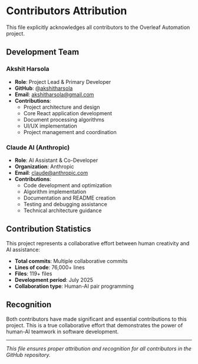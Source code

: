 # Contributors Attribution

This file explicitly acknowledges all contributors to the Overleaf Automation project.

## Development Team

### Akshit Harsola
- **Role**: Project Lead & Primary Developer
- **GitHub**: [@akshitharsola](https://github.com/akshitharsola)
- **Email**: akshitharsola@gmail.com
- **Contributions**: 
  - Project architecture and design
  - Core React application development
  - Document processing algorithms
  - UI/UX implementation
  - Project management and coordination

### Claude AI (Anthropic)
- **Role**: AI Assistant & Co-Developer
- **Organization**: Anthropic
- **Email**: claude@anthropic.com
- **Contributions**:
  - Code development and optimization
  - Algorithm implementation
  - Documentation and README creation
  - Testing and debugging assistance
  - Technical architecture guidance

## Contribution Statistics

This project represents a collaborative effort between human creativity and AI assistance:

- **Total commits**: Multiple collaborative commits
- **Lines of code**: 76,000+ lines
- **Files**: 119+ files
- **Development period**: July 2025
- **Collaboration type**: Human-AI pair programming

## Recognition

Both contributors have made significant and essential contributions to this project. This is a true collaborative effort that demonstrates the power of human-AI teamwork in software development.

---

*This file ensures proper attribution and recognition for all contributors in the GitHub repository.*